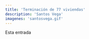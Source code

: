 ```yaml
---
title: 'Terminación de 77 viviendas'
description: 'Santos Vega'
imagenes: 'santosvega.gif'
---
```


Esta entrada 